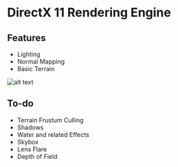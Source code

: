 # DirectX 11 Rendering Engine

## Features
- Lighting
- Normal Mapping 
- Basic Terrain 

[terrainImage]: https://github.com/nitvic793/rendering-engine/raw/master/src/Docs/Images/terrain.png "Terrain Example"
![alt text][terrainImage] 

## To-do
- Terrain Frustum Culling
- Shadows
- Water and related Effects
- Skybox
- Lens Flare
- Depth of Field

